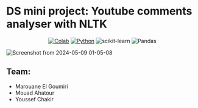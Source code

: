 # DS mini project: Youtube comments analyser with NLTK
<div align="center">
  
[![Colab](https://img.shields.io/badge/Colab-F9AB00?style=for-the-badge&logo=googlecolab&color=525252)](Link)
[![Python](https://img.shields.io/badge/Python-14354C?style=for-the-badge&logo=python&logoColor=white)](Link)
![scikit-learn](https://img.shields.io/badge/scikit--learn-%23F7931E.svg?style=for-the-badge&logo=scikit-learn&logoColor=white)
![Pandas](https://img.shields.io/badge/pandas-%23150458.svg?style=for-the-badge&logo=pandas&logoColor=white)

</div>

![Screenshot from 2024-05-09 01-05-08](https://github.com/Marouane-Elgoumiri/ds_module_project/assets/96888594/d83e809e-946a-49a1-bc2d-3cdbe6a60b19)


## Team:
* Marouane El Goumiri
* Mouad Ahatour
* Youssef Chakir

